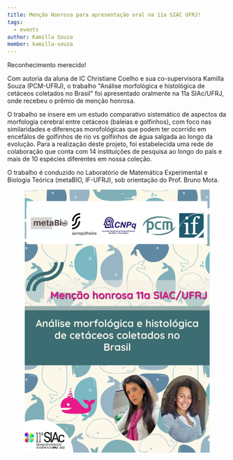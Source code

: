 ```yaml
---
title: Menção Honrosa para apresentação oral na 11a SIAC UFRJ!
tags:
  - events
author: Kamilla Souza
member: kamilla-souza
---
```


Reconhecimento merecido!

Com autoria da aluna de IC Christiane Coelho e sua co-supervisora Kamilla Souza (PCM-UFRJ), o trabalho "Análise morfológica e histológica de cetáceos coletados no Brasil" foi apresentado oralmente na 11a SIAc/UFRJ, onde recebeu o prêmio de menção honrosa.

O trabalho se insere em um estudo comparativo sistemático de aspectos da morfologia cerebral entre cetáceos (baleias e golfinhos), com foco nas similaridades e diferenças morofológicas que podem ter ocorrido em encefálos de golfinhos de rio vs golfinhos de água salgada ao longo da evolução. Para a realização deste projeto, foi estabelecida uma rede de colaboração que conta com 14 instituições de pesquisa ao longo do país e mais de 10 espécies diferentes em nossa coleção.

O trabalho é conduzido no Laboratório de Matemática Experimental e Biologia Teórica (metaBIO, IF-UFRJ), sob orientação do Prof. Bruno Mota.

<figure class="figure">
  <a class="fix_image">
    <img
      src="/images/mencaohonrosaSIACUFRJ.jpeg"
      style="{{ img }}"
      loading="lazy"
    />
    </a>
</figure>
